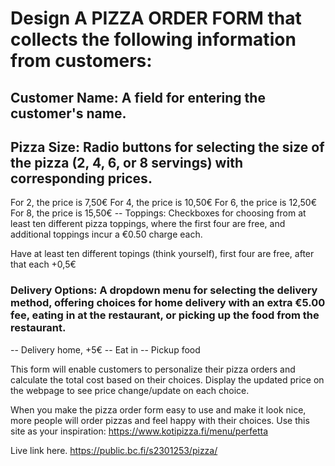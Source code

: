 # Design A PIZZA ORDER FORM that collects the following information from customers:

## Customer Name: A field for entering the customer's name.

## Pizza Size: Radio buttons for selecting the size of the pizza (2, 4, 6, or 8 servings) with corresponding prices.

For 2, the price is 7,50€
For 4, the price is 10,50€
For 6, the price is 12,50€
For 8, the price is 15,50€
-- Toppings: Checkboxes for choosing from at least ten different pizza toppings, where the first four are free, and additional toppings incur a €0.50 charge each.

Have at least ten different topings (think yourself), first four are free, after that each +0,5€

### Delivery Options: A dropdown menu for selecting the delivery method, offering choices for home delivery with an extra €5.00 fee, eating in at the restaurant, or picking up the food from the restaurant.

-- Delivery home, +5€
-- Eat in
-- Pickup food

This form will enable customers to personalize their pizza orders and calculate the total cost based on their choices. Display the updated price on the webpage to see price change/update on each choice.

When you make the pizza order form easy to use and make it look nice, more people will order pizzas and feel happy with their choices. Use this site as your inspiration: https://www.kotipizza.fi/menu/perfetta

Live link here.
https://public.bc.fi/s2301253/pizza/
